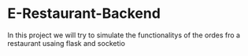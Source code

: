 # E-Restaurant-Backend  
In this project we will try to simulate the functionalitys of the ordes fro a restaurant usaing flask and socketio
